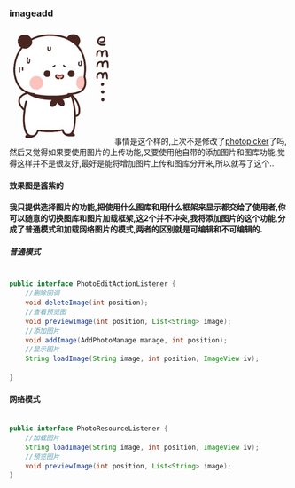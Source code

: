 ### imageadd
![emmn](https://github.com/wenbinAndroid/imageadd/blob/master/sample/emmm.png)事情是这个样的,上次不是修改了[photopicker](https://github.com/wenbinAndroid/photopicker)了吗,然后又觉得如果要使用图片的上传功能,又要使用他自带的添加图片和图库功能,觉得这样并不是很友好,最好是能将增加图片上传和图库分开来,所以就写了这个..

#### 效果图是酱紫的


#### 我只提供选择图片的功能,把使用什么图库和用什么框架来显示都交给了使用者,你可以随意的切换图库和图片加载框架,这2个并不冲突,我将添加图片的这个功能,分成了普通模式和加载网络图片的模式,两者的区别就是可编辑和不可编辑的.

##### 普通模式

````java

public interface PhotoEditActionListener {
    //删除回调
    void deleteImage(int position);
    //查看预览图
    void previewImage(int position, List<String> image);
    //添加图片
    void addImage(AddPhotoManage manage, int position);
    //显示图片    
    String loadImage(String image, int position, ImageView iv);

}
````

#### 网络模式

````java

public interface PhotoResourceListener {
    //加载图片
    String loadImage(String image, int position, ImageView iv);
    //预览图片
    void previewImage(int position, List<String> image);
}

````
